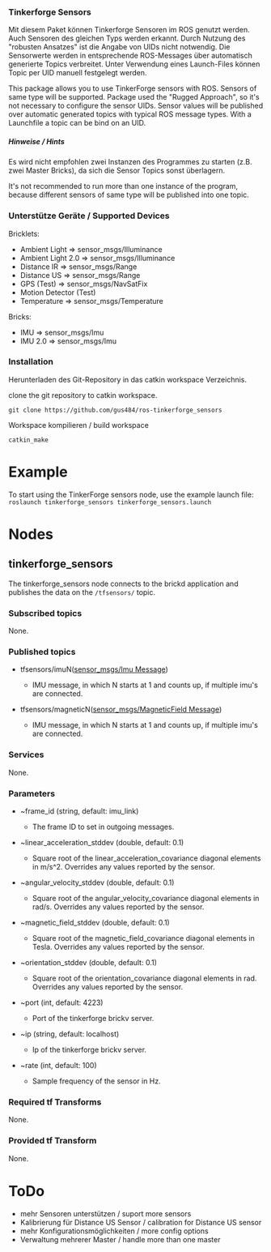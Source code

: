 ### Tinkerforge Sensors

Mit diesem Paket können Tinkerforge Sensoren im ROS genutzt werden. Auch Sensoren des gleichen Typs werden erkannt. Durch Nutzung des "robusten Ansatzes" ist die Angabe von UIDs nicht notwendig. Die Sensorwerte werden in entsprechende ROS-Messages über automatisch generierte Topics verbreitet. Unter Verwendung eines Launch-Files können Topic per UID manuell festgelegt werden.

This package allows you to use TinkerForge sensors with ROS. Sensors of same type will be supported. Package used the "Rugged Approach", so it's not necessary to configure the sensor UIDs. Sensor values will be published over automatic generated topics with typical ROS message types. With a Launchfile a topic can be bind on an UID.

##### Hinweise / Hints

Es wird nicht empfohlen zwei Instanzen des Programmes zu starten (z.B. zwei Master Bricks), da sich die Sensor Topics sonst überlagern.

It's not recommended to run more than one instance of the program, because different sensors of same type will be published into one topic.

### Unterstütze Geräte / Supported Devices

Bricklets:

* Ambient Light => sensor_msgs/Illuminance
* Ambient Light 2.0 => sensor_msgs/Illuminance
* Distance IR => sensor_msgs/Range
* Distance US => sensor_msgs/Range
* GPS (Test) => sensor_msgs/NavSatFix
* Motion Detector (Test)
* Temperature => sensor_msgs/Temperature

Bricks:

* IMU => sensor_msgs/Imu
* IMU 2.0 => sensor_msgs/Imu

### Installation

Herunterladen des Git-Repository in das catkin workspace Verzeichnis.

clone the git repository to catkin workspace.

`git clone https://github.com/gus484/ros-tinkerforge_sensors`

Workspace kompilieren / build workspace

`catkin_make`

# Example
To start using the TinkerForge sensors node, use the example launch file:
`roslaunch tinkerforge_sensors tinkerforge_sensors.launch`

# Nodes

## tinkerforge_sensors
The tinkerforge_sensors node connects to the brickd application and publishes the data on the `/tfsensors/` topic.

### Subscribed topics

None.

### Published topics

*  tfsensors/imuN([sensor_msgs/Imu Message](http://docs.ros.org/melodic/api/sensor_msgs/html/msg/Imu.html))
   * IMU message, in which N starts at 1 and counts up, if multiple imu's are connected.

* tfsensors/magneticN([sensor_msgs/MagneticField Message](http://docs.ros.org/melodic/api/sensor_msgs/html/msg/MagneticField.html))
   * IMU message, in which N starts at 1 and counts up, if multiple imu's are connected.

### Services

None.

### Parameters

* ~frame_id (string, default: imu_link)
   * The frame ID to set in outgoing messages.

* ~linear_acceleration_stddev (double, default: 0.1)
   * Square root of the linear_acceleration_covariance diagonal elements in m/s^2. Overrides any values reported by the sensor.

* ~angular_velocity_stddev (double, default: 0.1)
   * Square root of the angular_velocity_covariance diagonal elements in rad/s. Overrides any values reported by the sensor.

* ~magnetic_field_stddev (double, default: 0.1)
   * Square root of the magnetic_field_covariance diagonal elements in Tesla. Overrides any values reported by the sensor.

* ~orientation_stddev (double, default: 0.1)
   * Square root of the orientation_covariance diagonal elements in rad. Overrides any values reported by the sensor.

* ~port (int, default: 4223)
   * Port of the tinkerforge brickv server.

* ~ip (string, default: localhost)
   * Ip of the tinkerforge brickv server.

* ~rate (int, default: 100)
   * Sample frequency of the sensor in Hz.

### Required tf Transforms

None.

### Provided tf Transform

None.


# ToDo

* mehr Sensoren unterstützen / suport more sensors
* Kalibrierung für Distance US Sensor / calibration for Distance US sensor
* mehr Konfigurationsmöglichkeiten / more config options
* Verwaltung mehrerer Master / handle more than one master
